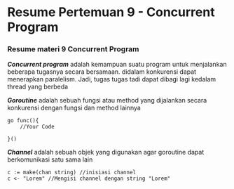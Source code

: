 # Resume Pertemuan 9 - Concurrent Program

### Resume materi  9 Concurrent Program

***Concurrent program*** adalah kemampuan suatu program untuk menjalankan beberapa tugasnya secara bersamaan. didalam konkurensi dapat menerapkan paralelism. Jadi, tugas tugas tadi dapat dibagi lagi kedalam thread yang berbeda

***Goroutine*** adalah sebuah fungsi atau method yang dijalankan secara konkurensi dengan fungsi dan method lainnya
```
go func(){
    //Your Code

}()
```

***Channel*** adalah sebuah objek yang digunakan agar goroutine dapat berkomunikasi satu sama lain
```
c := make(chan string) //inisiasi channel
c <- "Lorem" //Mengisi channel dengan string "Lorem"
```